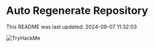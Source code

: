 # Auto Regenerate Repository

This README was last updated: 2024-09-07 11:32:03

 ![TryHackMe](https://tryhackme.com/badge/533634)